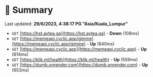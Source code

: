 # 📖 Summary
Last updated: **29/6/2023, 4:38:17 PG "Asia/Kuala_Lumpur"**

- `GET` [https://hst.aytea.ga](https://hst.aytea.ga) - **Down** (108ms)
- `GET` [https://memeapi.cyclic.app/gimme](https://memeapi.cyclic.app/gimme) - **Up** (840ms)
- `GET` [https://memeapi.cyclic.app](https://memeapi.cyclic.app) - **Up** (614ms)
- `GET` [https://klik.ml/health](https://klik.ml/health) - **Up** (559ms)
- `GET` [https://dumb.onrender.com](https://dumb.onrender.com) - **Up** (653ms)
